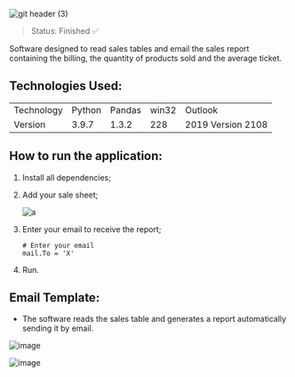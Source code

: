![git header (3)](https://user-images.githubusercontent.com/54152996/132924461-3322221b-96b3-44ba-90d5-f8afa86d31bb.png)

> Status: Finished ✅

Software designed to read sales tables and email the sales report containing the billing, the quantity of products sold and the average ticket.

## Technologies Used:

<table>
  <tr>
    <td>Technology</td>
    <td>Python</td>
    <td>Pandas</td>
    <td>win32</td>
    <td>Outlook</td>
  </tr>
  <tr>
    <td>Version</td>
    <td>3.9.7</td>
    <td>1.3.2</td>
    <td>228</td>
    <td>2019 Version 2108</td>
  </tr>
</table>

## How to run the application:

1. Install all dependencies;
2. Add your sale sheet;

   ![a](https://user-images.githubusercontent.com/54152996/132927610-efa770c2-9b8f-4e45-bc1f-8dffefc5fc11.jpg)

3. Enter your email to receive the report;
     ```
    # Enter your email
    mail.To = 'X'
    ```    
4. Run.

## Email Template:

* The software reads the sales table and generates a report automatically sending it by email.

![image](https://user-images.githubusercontent.com/54152996/132929260-a4a68329-562f-4567-9880-0163a3538986.png)

![image](https://user-images.githubusercontent.com/54152996/132929269-88c63172-cbaa-4ee2-9c93-a1db95c5320f.png)
